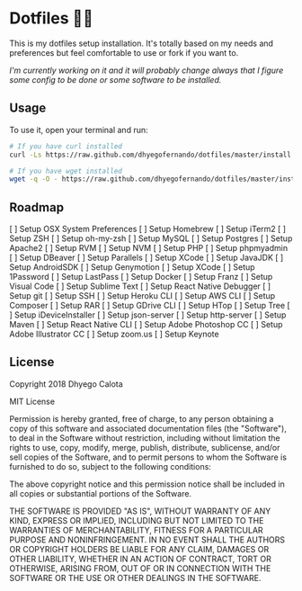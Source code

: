 # Dotfiles :hammer::wrench:
This is my dotfiles setup installation. It's totally based on my needs and preferences but feel comfortable to use or fork if you want to.

*I'm currently working on it and it will probably change always that I figure some config to be done or some software to be installed.*

## Usage
To use it, open your terminal and run:

```bash
# If you have curl installed
curl -Ls https://raw.github.com/dhyegofernando/dotfiles/master/install | bash

# If you have wget installed
wget -q -O - https://raw.github.com/dhyegofernando/dotfiles/master/install | bash
```

## Roadmap
[ ] Setup OSX System Preferences
[ ] Setup Homebrew
[ ] Setup iTerm2
[ ] Setup ZSH
[ ] Setup oh-my-zsh
[ ] Setup MySQL
[ ] Setup Postgres
[ ] Setup Apache2
[ ] Setup RVM
[ ] Setup NVM
[ ] Setup PHP
[ ] Setup phpmyadmin
[ ] Setup DBeaver
[ ] Setup Parallels
[ ] Setup XCode
[ ] Setup JavaJDK
[ ] Setup AndroidSDK
[ ] Setup Genymotion
[ ] Setup XCode
[ ] Setup 1Password
[ ] Setup LastPass
[ ] Setup Docker
[ ] Setup Franz
[ ] Setup Visual Code
[ ] Setup Sublime Text
[ ] Setup React Native Debugger
[ ] Setup git
[ ] Setup SSH
[ ] Setup Heroku CLI
[ ] Setup AWS CLI
[ ] Setup Composer
[ ] Setup RAR
[ ] Setup GDrive CLI
[ ] Setup HTop
[ ] Setup Tree
[ ] Setup iDeviceInstaller
[ ] Setup json-server
[ ] Setup http-server
[ ] Setup Maven
[ ] Setup React Native CLI
[ ] Setup Adobe Photoshop CC
[ ] Setup Adobe Illustrator CC
[ ] Setup zoom.us
[ ] Setup Keynote

## License

Copyright 2018 Dhyego Calota

MIT License

Permission is hereby granted, free of charge, to any person obtaining a copy of this software and associated documentation files (the "Software"), to deal in the Software without restriction, including without limitation the rights to use, copy, modify, merge, publish, distribute, sublicense, and/or sell copies of the Software, and to permit persons to whom the Software is furnished to do so, subject to the following conditions:

The above copyright notice and this permission notice shall be included in all copies or substantial portions of the Software.

THE SOFTWARE IS PROVIDED "AS IS", WITHOUT WARRANTY OF ANY KIND, EXPRESS OR IMPLIED, INCLUDING BUT NOT LIMITED TO THE WARRANTIES OF MERCHANTABILITY, FITNESS FOR A PARTICULAR PURPOSE AND NONINFRINGEMENT. IN NO EVENT SHALL THE AUTHORS OR COPYRIGHT HOLDERS BE LIABLE FOR ANY CLAIM, DAMAGES OR OTHER LIABILITY, WHETHER IN AN ACTION OF CONTRACT, TORT OR OTHERWISE, ARISING FROM, OUT OF OR IN CONNECTION WITH THE SOFTWARE OR THE USE OR OTHER DEALINGS IN THE SOFTWARE.